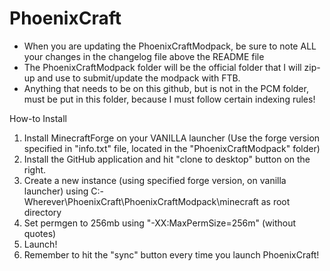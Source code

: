 PhoenixCraft
============
- When you are updating the PhoenixCraftModpack, be sure to note ALL your changes in the changelog file above the README file
- The PhoenixCraftModpack folder will be the official folder that I will zip-up and use to submit/update the modpack with FTB.
- Anything that needs to be on this github, but is not in the PCM folder, must be put in this folder, because I must follow certain indexing rules!


How-to Install

1. Install MinecraftForge on your VANILLA launcher (Use the forge version specified in "info.txt" file, located in the "PhoenixCraftModpack" folder)
2. Install the GitHub application and hit "clone to desktop" button on the right.
3. Create a new instance (using specified forge version, on vanilla launcher) using C:\-Wherever\PhoenixCraft\PhoenixCraftModpack\minecraft as root directory
4. Set permgen to 256mb using "-XX:MaxPermSize=256m" (without quotes)
5. Launch!
6. Remember to hit the "sync" button every time you launch PhoenixCraft!

